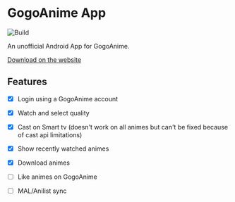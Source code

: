 # GogoAnime App
![Build](https://github.com/hugo4715/GogoApp/actions/workflows/build.yml/badge.svg)

An unofficial Android App for GogoAnime.

[Download on the website](https://hugo4715.github.io/GogoAnime/)
## Features

- [x] Login using a GogoAnime account
- [x] Watch and select quality
- [x] Cast on Smart tv (doesn't work on all animes but can't be fixed because of cast api limitations)
- [x] Show recently watched animes
- [x] Download animes
- [ ] Like animes on GogoAnime
- [ ] MAL/Anilist sync

